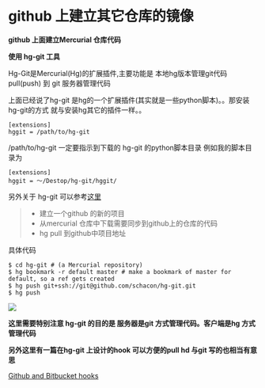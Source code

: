 github 上建立其它仓库的镜像
====

**github 上面建立Mercurial 仓库代码**

**使用 hg-git 工具**

Hg-Git是Mercurial(Hg)的扩展插件,主要功能是 本地hg版本管理git代码pull(push) 到
git 服务器管理代码

上面已经说了hg-git 是hg的一个扩展插件(其实就是一些python脚本)。。那安装hg-git的方式
就与安装hg其它的插件一样。。

    [extensions]
    hggit = /path/to/hg-git

/path/to/hg-git 一定要指示到下载的 hg-git 的python脚本目录 例如我的脚本目录为

    [extensions]
    hggit = ～/Destop/hg-git/hggit/

另外关于 hg-git 可以参考[这里](http://hgtip.com/tips/advanced/2009-11-09-create-a-git-mirror/)

>*  建立一个github 的新的项目
>*  从mercurial 仓库中下载需要同步到github上的仓库的代码
>*  hg pull 到github中项目地址

具体代码

    $ cd hg-git # (a Mercurial repository)
    $ hg bookmark -r default master # make a bookmark of master for default, so a ref gets created
    $ hg push git+ssh://git@github.com/schacon/hg-git.git
    $ hg push

![](http://openapi.vdisk.me/?m=file&a=download_share_file&ss=6ecaUlt--2FuR4BMUMZlGcJ4zu84PNwbqOZrYPn3cthLlMxb--2B--2FSxWlfiS84Iq2dGUVbg--2B83nlX--2BHmhe--2B2w4cCtDjr581EOH)

__这里需要特别注意 hg-git 的目的是 服务器是git 方式管理代码。客户端是hg 方式管理代码__

__另外这里有一篇在hg-git 上设计的hook 可以方便的pull hd 与git 写的也相当有意思__

[Github and Bitbucket hooks](http://morgangoose.com/blog/2010/09/29/github-and-bitbucket-hooks/)













